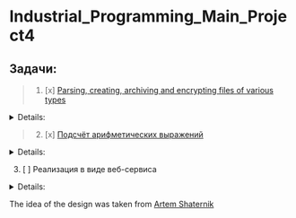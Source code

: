 # Industrial_Programming_Main_Project4
## Задачи:
>1. [x] [Parsing, creating, archiving and encrypting files of various types](https://github.com/Davidoose/Industrial_Programming_Main_Project/tree/master/src/main/java/org/example/fileProcessing)
<details>
    <summary>Details:</summary>
    
   #### Parsing and writing
   * [x] [.json](https://github.com/Davidoose/Industrial_Programming_Main_Project/blob/master/src/main/java/org/example/fileProcessing/JSONparser.java)
   * [x] [.xml](https://github.com/Davidoose/Industrial_Programming_Main_Project/blob/master/src/main/java/org/example/fileProcessing/XMLparser.java)
   * [x] [.txt](https://github.com/Davidoose/Industrial_Programming_Main_Project/blob/master/src/main/java/org/example/fileProcessing/TXTparser.java)
   #### Encryption
   * [x] [.zip](https://github.com/Davidoose/Industrial_Programming_Main_Project/blob/master/src/main/java/org/example/fileProcessing/JSONparser.java)
   #### 
   * [x] DES/ECB/PKCS5Padding
  </details>
  
  >2. [x] [Подсчёт арифметических выражений](https://github.com/Davidoose/Industrial_Programming_Main_Project/blob/master/src/main/java/org/example/expProcessing/ProccesExp.java)
 
 <details>
    <summary>Details:</summary>
    
   #### Парсинг выражений
   * [x] [Самостоятельная реализация](https://github.com/Davidoose/Industrial_Programming_Main_Project/blob/master/src/main/java/org/example/expProcessing/ProccesExp.java)
   * [x] [Библиотека "exp4j"](https://github.com/Davidoose/Industrial_Programming_Main_Project/blob/master/src/main/java/org/example/expProcessing/ProccesExpByLib.java)
  </details>
  
3. [ ] Реализация в виде веб-сервиса

<details>
    <summary>Details:</summary>

    
</details>

The idea of the design was taken from [Artem Shaternik](https://github.com/ArtsiomShatsernik/3rd-semester-java-project)
